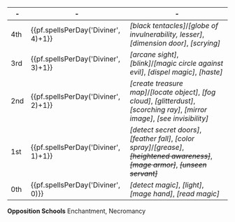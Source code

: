 -|-|-
-|-|-
4th | {{pf.spellsPerDay('Diviner', 4)+1}} | *[black tentacles]*/*[globe of invulnerability, lesser]*, *[dimension door]*, *[scrying]*
3rd | {{pf.spellsPerDay('Diviner', 3)+1}} | *[arcane sight]*, *[blink]*/*[magic circle against evil]*, *[dispel magic]*, *[haste]*
2nd | {{pf.spellsPerDay('Diviner', 2)+1}} | *[create treasure map]*/*[locate object]*, *[fog cloud]*, *[glitterdust]*, *[scorching ray]*, *[mirror image]*, *[see invisibility]*
1st | {{pf.spellsPerDay('Diviner', 1)+1}} | *[detect secret doors]*, *[feather fall]*, *[color spray]*/*[grease]*, ~~*[heightened awareness]*~~, ~~*[mage armor]*~~, ~~*[unseen servant]*~~
0th | {{pf.spellsPerDay('Diviner', 0)}}   | *[detect magic]*, *[light]*, *[mage hand]*, *[read magic]*

**Opposition Schools** Enchantment, Necromancy